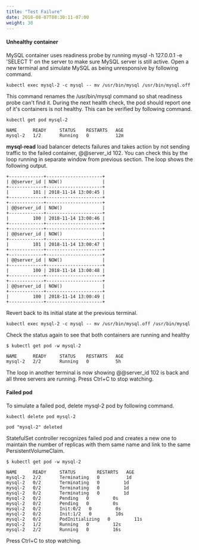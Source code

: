 ```yaml
---
title: "Test Failure"
date: 2018-08-07T08:30:11-07:00
weight: 30
---
```

#### Unhealthy container
MySQL container uses readiness probe by running mysql -h 127.0.0.1 -e 'SELECT 1' on the server to make sure MySQL server is still active.
Open a new terminal and simulate MySQL as being unresponsive by following command.
```
kubectl exec mysql-2 -c mysql -- mv /usr/bin/mysql /usr/bin/mysql.off
```
This command renames the /usr/bin/mysql command so shat readiness probe can't find it. During the next health check, the pod should report one of it's containers is not healthy. This can be verified by following command.
```
kubectl get pod mysql-2
```
```
NAME      READY     STATUS    RESTARTS   AGE
mysql-2   1/2       Running   0          12m
```
**mysql-read** load balancer detects failures and takes action by not sending traffic to the failed container, @@server_id 102. You can check this by the loop running in separate window from previous section. The loop shows the following output.
```
+-------------+---------------------+
| @@server_id | NOW()               |
+-------------+---------------------+
|         101 | 2018-11-14 13:00:45 |
+-------------+---------------------+
+-------------+---------------------+
| @@server_id | NOW()               |
+-------------+---------------------+
|         100 | 2018-11-14 13:00:46 |
+-------------+---------------------+
+-------------+---------------------+
| @@server_id | NOW()               |
+-------------+---------------------+
|         101 | 2018-11-14 13:00:47 |
+-------------+---------------------+
+-------------+---------------------+
| @@server_id | NOW()               |
+-------------+---------------------+
|         100 | 2018-11-14 13:00:48 |
+-------------+---------------------+
+-------------+---------------------+
| @@server_id | NOW()               |
+-------------+---------------------+
|         100 | 2018-11-14 13:00:49 |
+-------------+---------------------+
```
Revert back to its initial state at the previous terminal.
```
kubectl exec mysql-2 -c mysql -- mv /usr/bin/mysql.off /usr/bin/mysql
```
Check the status again to see that both containers are running and healthy
```
$ kubectl get pod -w mysql-2
```
```
NAME      READY     STATUS    RESTARTS   AGE
mysql-2   2/2       Running   0          5h
```
The loop in another terminal is now showing @@server_id 102 is back and all three servers are running.
Press Ctrl+C to stop watching.
#### Failed pod
To simulate a failed pod, delete mysql-2 pod by following command.
```
kubectl delete pod mysql-2
```
```
pod "mysql-2" deleted
```
StatefulSet controller recognizes failed pod and creates a new one to maintain the number of replicas with them same name and link to the same PersistentVolumeClaim.
```
$ kubectl get pod -w mysql-2
```
```
NAME      READY     STATUS        RESTARTS   AGE
mysql-2   2/2       Terminating   0          1d
mysql-2   0/2       Terminating   0         1d
mysql-2   0/2       Terminating   0         1d
mysql-2   0/2       Terminating   0         1d
mysql-2   0/2       Pending   0         0s
mysql-2   0/2       Pending   0         0s
mysql-2   0/2       Init:0/2   0         0s
mysql-2   0/2       Init:1/2   0         10s
mysql-2   0/2       PodInitializing   0         11s
mysql-2   1/2       Running   0         12s
mysql-2   2/2       Running   0         16s

```
Press Ctrl+C to stop watching.

